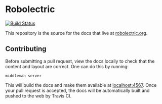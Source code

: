 # Robolectric

[![Build Status](https://secure.travis-ci.org/robolectric/robolectric.github.io.png?branch=source)](http://travis-ci.org/robolectric/robolectric.github.io)

This repository is the source for the docs that live at [robolectric.org](http://robolectric.org).

## Contributing

Before submitting a pull request, view the docs locally to check that the content and
layout are correct. One can do this by running:

    middleman server
  
This will build the docs and make them available at [localhost:4567](http://localhost:4567). Once
your pull request is accepted, the docs will be automatically built and pushed to the web by
Travis CI.

